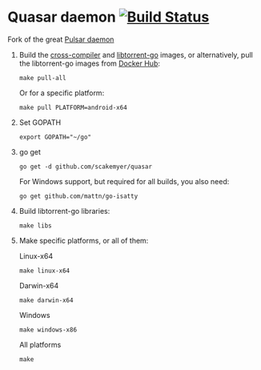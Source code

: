 Quasar daemon [![Build Status](https://travis-ci.org/scakemyer/quasar.svg?branch=master)](https://travis-ci.org/scakemyer/quasar)
======

Fork of the great [Pulsar daemon](https://github.com/steeve/pulsar)

1. Build the [cross-compiler](https://github.com/scakemyer/cross-compiler) and [libtorrent-go](https://github.com/scakemyer/libtorrent-go) images,
    or alternatively, pull the libtorrent-go images from [Docker Hub](https://hub.docker.com/r/quasarhq/libtorrent-go):

    ```
    make pull-all
    ```

    Or for a specific platform:
    ```
    make pull PLATFORM=android-x64
    ```

2. Set GOPATH

    ```
    export GOPATH="~/go"
    ```

3. go get

    ```
    go get -d github.com/scakemyer/quasar
    ```

    For Windows support, but required for all builds, you also need:

    ```
    go get github.com/mattn/go-isatty
    ```

4. Build libtorrent-go libraries:

    ```
    make libs
    ```

5. Make specific platforms, or all of them:

    Linux-x64
    ```
    make linux-x64
    ```

    Darwin-x64
    ```
    make darwin-x64
    ```

    Windows
    ```
    make windows-x86
    ```

    All platforms
    ```
    make
    ```
